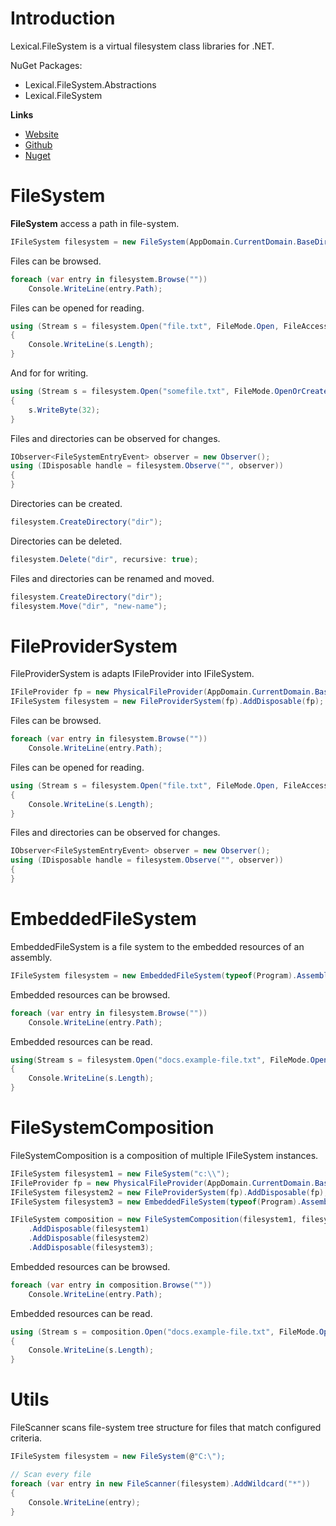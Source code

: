 # Introduction
Lexical.FileSystem is a virtual filesystem class libraries for .NET.

NuGet Packages:
* Lexical.FileSystem.Abstractions
* Lexical.FileSystem

**Links**
* [Website](http://lexical.fi/FileSystem/docs/index.html)
* [Github](https://github.com/tagcode/Lexical.FileSystem)
* [Nuget](https://www.nuget.org/packages/Lexical.FileSystem/)

# FileSystem
**FileSystem** access a path in file-system.

```csharp
IFileSystem filesystem = new FileSystem(AppDomain.CurrentDomain.BaseDirectory);
```

Files can be browsed.

```csharp
foreach (var entry in filesystem.Browse(""))
    Console.WriteLine(entry.Path);
```

Files can be opened for reading.

```csharp
using (Stream s = filesystem.Open("file.txt", FileMode.Open, FileAccess.Read, FileShare.Read))
{
    Console.WriteLine(s.Length);
}
```

And for for writing.

```csharp
using (Stream s = filesystem.Open("somefile.txt", FileMode.OpenOrCreate, FileAccess.ReadWrite, FileShare.ReadWrite))
{
    s.WriteByte(32);
}
```

Files and directories can be observed for changes.

```csharp
IObserver<FileSystemEntryEvent> observer = new Observer();
using (IDisposable handle = filesystem.Observe("", observer))
{
}
```

Directories can be created.

```csharp
filesystem.CreateDirectory("dir");
```

Directories can be deleted.

```csharp
filesystem.Delete("dir", recursive: true);
```

Files and directories can be renamed and moved.

```csharp
filesystem.CreateDirectory("dir");
filesystem.Move("dir", "new-name");
```

# FileProviderSystem
FileProviderSystem is adapts IFileProvider into IFileSystem.

```csharp
IFileProvider fp = new PhysicalFileProvider(AppDomain.CurrentDomain.BaseDirectory);
IFileSystem filesystem = new FileProviderSystem(fp).AddDisposable(fp);
```

Files can be browsed.

```csharp
foreach (var entry in filesystem.Browse(""))
    Console.WriteLine(entry.Path);
```

Files can be opened for reading.

```csharp
using (Stream s = filesystem.Open("file.txt", FileMode.Open, FileAccess.Read, FileShare.Read))
{
    Console.WriteLine(s.Length);
}
```

Files and directories can be observed for changes.

```csharp
IObserver<FileSystemEntryEvent> observer = new Observer();
using (IDisposable handle = filesystem.Observe("", observer))
{                    
}
```

# EmbeddedFileSystem
EmbeddedFileSystem is a file system to the embedded resources of an assembly.

```csharp
IFileSystem filesystem = new EmbeddedFileSystem(typeof(Program).Assembly);
```

Embedded resources can be browsed.

```csharp
foreach (var entry in filesystem.Browse(""))
    Console.WriteLine(entry.Path);
```

Embedded resources can be read.

```csharp
using(Stream s = filesystem.Open("docs.example-file.txt", FileMode.Open, FileAccess.Read, FileShare.Read))
{
    Console.WriteLine(s.Length);
}
```

# FileSystemComposition
FileSystemComposition is a composition of multiple IFileSystem instances.

```csharp
IFileSystem filesystem1 = new FileSystem("c:\\");
IFileProvider fp = new PhysicalFileProvider(AppDomain.CurrentDomain.BaseDirectory);
IFileSystem filesystem2 = new FileProviderSystem(fp).AddDisposable(fp);
IFileSystem filesystem3 = new EmbeddedFileSystem(typeof(Program).Assembly);

IFileSystem composition = new FileSystemComposition(filesystem1, filesystem2, filesystem3)
    .AddDisposable(filesystem1)
    .AddDisposable(filesystem2)
    .AddDisposable(filesystem3);
```

Embedded resources can be browsed.

```csharp
foreach (var entry in composition.Browse(""))
    Console.WriteLine(entry.Path);
```

Embedded resources can be read.

```csharp
using (Stream s = composition.Open("docs.example-file.txt", FileMode.Open, FileAccess.Read, FileShare.Read))
{
    Console.WriteLine(s.Length);
}
```


# Utils
FileScanner scans file-system tree structure for files that match configured criteria.

```csharp
IFileSystem filesystem = new FileSystem(@"C:\");

// Scan every file
foreach (var entry in new FileScanner(filesystem).AddWildcard("*"))
{
    Console.WriteLine(entry);
}
```

